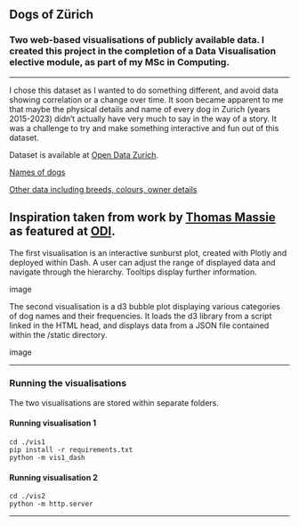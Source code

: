 Dogs of Zürich
---
### Two web-based visualisations of publicly available data. I created this project in the completion of a Data Visualisation elective module, as part of my MSc in Computing.
---
I chose this dataset as I wanted to do something different, and avoid data showing correlation or a change over time. 
It soon became apparent to me that maybe the physical details and name of every dog in Zurich (years 2015-2023) didn’t actually have very much to say in the way of a story. It was a challenge to try and make something interactive and fun out of this dataset. 

  
Dataset is available at [Open Data Zurich](https://data.stadt-zuerich.ch/). 

[Names of dogs](https://data.stadt-zuerich.ch/dataset/sid_stapo_hundenamen_od1002)

[Other data including breeds, colours, owner details](https://data.stadt-zuerich.ch/dataset/sid_stapo_hundebestand_od1001)

 
Inspiration taken from work by <a href="https://public.tableau.com/app/profile/thomas.massie">Thomas Massie </a> as featured at <a href="https://theodi.org/article/the-open-data-olympics-seven-weird-and-wonderful-open-datasets/">ODI</a>.
---


The first visualisation is an interactive sunburst plot, created with Plotly and deployed within Dash. A user can adjust the range of displayed data and navigate through the hierarchy. Tooltips display further information.

image

The second visualisation is a d3 bubble plot displaying various categories of dog names and their frequencies.
It loads the d3 library from a script linked in the HTML head, and displays data from a JSON file contained within the /static directory. 

image


---
### Running the visualisations
The two visualisations are stored within separate folders.

#### Running visualisation 1
```
cd ./vis1
pip install -r requirements.txt
python -m vis1_dash
```

#### Running visualisation 2
```
cd ./vis2
python -m http.server
```
---
